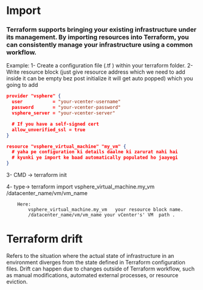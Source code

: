 
# Import

### Terraform supports bringing your existing infrastructure under its management. By importing resources into Terraform, you can consistently manage your infrastructure using a common workflow.

Example:
 1- Create a configuration file (.tf ) within your terraform folder.
 2- Write resource block (just give resource address which we need to add inside it can be empty bez post initialize it will get auto popped) which you going to add


```json
provider "vsphere" {
  user           = "your-vcenter-username"
  password       = "your-vcenter-password"
  vsphere_server = "your-vcenter-server"

  # If you have a self-signed cert
  allow_unverified_ssl = true
}

resource "vsphere_virtual_machine" "my_vm" {
  # yaha pe configuration ki details daalne ki zarurat nahi hai
  # kyunki ye import ke baad automatically populated ho jaayegi
}

```
 3- CMD -> terraform init

 4- type->  terraform import vsphere_virtual_machine.my_vm /datacenter_name/vm/vm_name

        Here:
            vsphere_virtual_machine.my_vm   your resource block name.
            /datacenter_name/vm/vm_name your vCenter's' VM  path .



# Terraform drift
Refers to the situation where the actual state of infrastructure in an environment diverges from the state defined in Terraform configuration files. Drift can happen due to changes outside of Terraform workflow, such as manual modifications, automated external processes, or resource eviction.